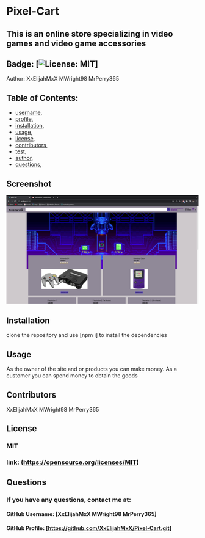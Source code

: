 # Pixel-Cart
## This is an online store specializing in video games and video game accessories
  
## Badge: [![License: MIT](https://img.shields.io/badge/License-MIT-yellow.svg)]

Author:  XxElijahMxX MWright98 MrPerry365

## Table of Contents:
- [username](#username),
- [profile](#profile),
- [installation](#installation),
- [usage](#usage),
- [license](#license),
- [contributors](#contributors),
- [test](#test),
- [author](#author),
- [questions](#questions),

## Screenshot
<img src= "src/Images/pixel-cart-screenshot.png">


## Installation
clone the repository and use [npm i] to install the dependencies

## Usage
As the owner of the site and or products you can make money. As a customer you can spend money to obtain the goods

## Contributors
XxElijahMxX MWright98 MrPerry365

## License
### MIT
### link: (https://opensource.org/licenses/MIT)



## Questions
### If you have any questions, contact me at:

#### GitHub Username: [XxElijahMxX MWright98 MrPerry365]

#### GitHub Profile: [https://github.com/XxElijahMxX/Pixel-Cart.git]



